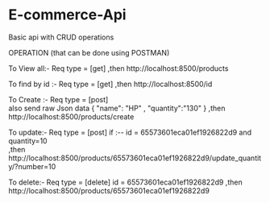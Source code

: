 
# E-commerce-Api
Basic api with CRUD operations


OPERATION (that can be done using POSTMAN)
 
To View all:-
    Req type = [get]
    ,then
   http://localhost:8500/products

To find by id :-
    Req type = [get]
    ,then
   http://localhost:8500/id

To Create :-
    Req type = [post]    
    also  send raw Json data 
    {
    "name": "HP" ,
    "quantity":"130"
    }
    ,then
http://localhost:8500/products/create
 


To update:-
    Req type = [post]
     if :--  id = 65573601eca01ef1926822d9   and quantity=10  
     ,then
   http://localhost:8500/products/65573601eca01ef1926822d9/update_quantity/?number=10


To delete:-
    Req type = [delete]
      id = 65573601eca01ef1926822d9
      ,then
   http://localhost:8500/products/65573601eca01ef1926822d9


